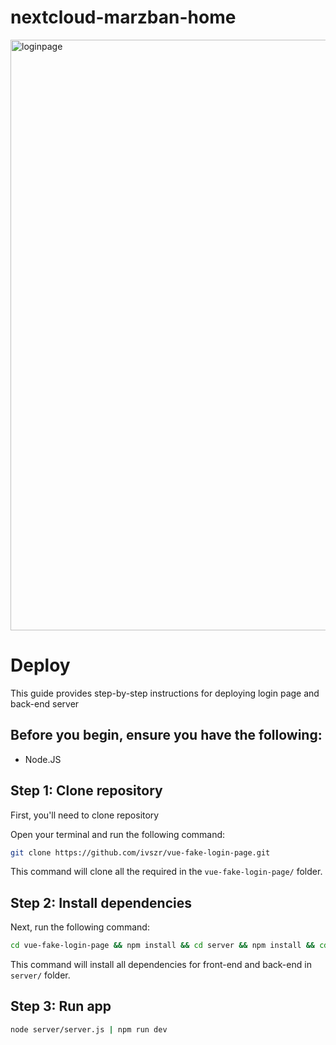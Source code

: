 # nextcloud-marzban-home

<img width="1918" height="945" alt="loginpage" src="https://github.com/user-attachments/assets/94163229-a5fe-42f4-8011-baa3374e66e8" />



# Deploy

This guide provides step-by-step instructions for deploying login page and back-end server

## Before you begin, ensure you have the following:

- Node.JS


## Step 1: Clone repository

First, you'll need to clone repository

Open your terminal and run the following command:

```bash
git clone https://github.com/ivszr/vue-fake-login-page.git
```

This command will clone all the required in the  `vue-fake-login-page/` folder.

## Step 2: Install dependencies

Next, run the following command:

```bash
cd vue-fake-login-page && npm install && cd server && npm install && cd ..
```

This command will install all dependencies for front-end and back-end in `server/` folder.

## Step 3: Run app

```bash
node server/server.js | npm run dev
```
